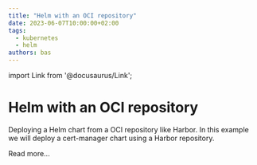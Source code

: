```yaml
---
title: "Helm with an OCI repository"
date: 2023-06-07T10:00:00+02:00
tags:
  - kubernetes
  - helm
authors: bas
---
```

import Link from '@docusaurus/Link';

# Helm with an OCI repository
Deploying a Helm chart from a OCI repository like Harbor. In this example we will deploy a cert-manager chart using a Harbor repository.

<Link className="button button--primary" to="/docs/kubernetes/helm-oci-repository">
Read more...
</Link>